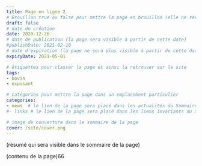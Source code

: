 ```yaml
---
title: Page en ligne 2
# Brouillon true ou false pour mettre la page en brouillon (elle ne sera pas accessible sur le site)
draft: false 
# date de création
date: 2020-12-26 
# date de publication (la page sera visible à partir de cette date)
#publishDate: 2021-02-10 
# date d'expiration (la page ne sera plus visible à partir de cette date)
expiryDate: 2021-05-01  

# étiquettes pour classer la page et ainsi la retrouver sur le site
tags: 
- bovin
- exposant

# catégories pour mettre la page dans un emplacement particulier
categories: 
- news 	# le lien de la page sera placé dans les actualités du Sommaire général
#- links # le lien de la page sera placé dans les liens invariants du Sommaire général

# image de couverture dans le sommaire de la page
cover: /site/cover.png
---
```


(résumé qui sera visible dans le sommaire de la page)

<!--more-->

(contenu de la page)66
